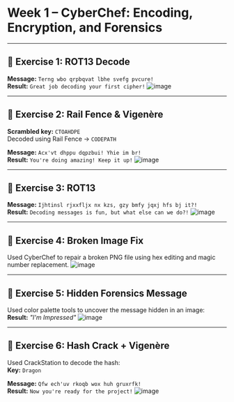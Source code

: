 # Week 1 – CyberChef: Encoding, Encryption, and Forensics

---

## 🔐 Exercise 1: ROT13 Decode
**Message:** `Terng wbo qrpbqvat lbhe svefg pvcure!`  
**Result:** `Great job decoding your first cipher!`
![image](https://github.com/user-attachments/assets/03d1f331-da0f-4dad-a7fe-b134061b293c)

---

## 🔐 Exercise 2: Rail Fence & Vigenère
**Scrambled key:** `CTOAHDPE`  
Decoded using Rail Fence → `CODEPATH`

**Message:** `Acx'vt dhppu dqpzbui! Yhie im br!`  
**Result:** `You're doing amazing! Keep it up!`
![image](https://github.com/user-attachments/assets/8c631cea-1510-4a19-87d6-5a62af3b245a)

---

## 🔐 Exercise 3: ROT13
**Message:** `Ijhtinsl rjxxfljx nx kzs, gzy bmfy jqxj hfs bj it?!`  
**Result:** `Decoding messages is fun, but what else can we do?!`
![image](https://github.com/user-attachments/assets/17559b31-8400-4482-af25-0a482950fc1f)

---

## 🧩 Exercise 4: Broken Image Fix
Used CyberChef to repair a broken PNG file using hex editing and magic number replacement.
![image](https://github.com/user-attachments/assets/7039c10f-edf7-4e80-a4b2-01e08fa65f50)

---

## 🧠 Exercise 5: Hidden Forensics Message
Used color palette tools to uncover the message hidden in an image:  
**Result:** *"I'm Impressed"*
![image](https://github.com/user-attachments/assets/4c1908d0-c755-476f-918d-5554fa60700c)

---

## 🧪 Exercise 6: Hash Crack + Vigenère
Used CrackStation to decode the hash:  
**Key:** `Dragon`

**Message:** `Qfw ech'uv rkoqb wox huh gruxrfk!`  
**Result:** `Now you're ready for the project!`
![image](https://github.com/user-attachments/assets/dfff1de6-036e-4ad1-ac96-6bc6e812f816)
